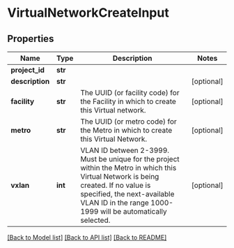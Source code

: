 # VirtualNetworkCreateInput


## Properties
Name | Type | Description | Notes
------------ | ------------- | ------------- | -------------
**project_id** | **str** |  | 
**description** | **str** |  | [optional] 
**facility** | **str** | The UUID (or facility code) for the Facility in which to create this Virtual network. | [optional] 
**metro** | **str** | The UUID (or metro code) for the Metro in which to create this Virtual Network. | [optional] 
**vxlan** | **int** | VLAN ID between 2-3999. Must be unique for the project within the Metro in which this Virtual Network is being created. If no value is specified, the next-available VLAN ID in the range 1000-1999 will be automatically selected. | [optional] 

[[Back to Model list]](../README.md#documentation-for-models) [[Back to API list]](../README.md#documentation-for-api-endpoints) [[Back to README]](../README.md)


